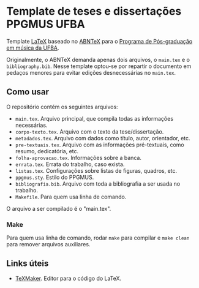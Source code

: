 # Template de teses e dissertações PPGMUS UFBA

Template [LaTeX](https://www.latex-project.org/) baseado no
[ABNTeX](https://www.abntex.net.br/) para o [Programa de Pós-graduação
em música da UFBA](http://ppgmus.ufba.br/).

Originalmente, o ABNTeX demanda apenas dois arquivos, o `main.tex` e o
`bibliography.bib`. Nesse template optou-se por repartir o documento
em pedaços menores para evitar edições desnecessárias no `main.tex`.

## Como usar

O repositório contém os seguintes arquivos:

- `main.tex`. Arquivo principal, que compila todas as informações
  necessárias.
- `corpo-texto.tex`. Arquivo com o texto da tese/dissertação.
- `metadados.tex`. Arquivo com dados como título, autor, orientador,
  etc.
- `pre-textuais.tex`. Arquivo com as informações pré-textuais, como
  resumo, dedicatória, etc.
- `folha-aprovacao.tex`. Informações sobre a banca.
- `errata.tex`. Errata do trabalho, caso exista.
- `listas.tex`. Configurações sobre listas de figuras, quadros, etc.
- `ppgmus.sty`. Estilo do PPGMUS.
- `bibliografia.bib`. Arquivo com toda a bibliografia a ser usada no
  trabalho.
- `Makefile`. Para quem usa linha de comando.

O arquivo a ser compilado é o "main.tex".

### Make

Para quem usa linha de comando, rodar `make` para compilar e `make
clean` para remover arquivos auxiliares.

## Links úteis

- [TeXMaker](https://www.xm1math.net/texmaker/). Editor para o código do LaTeX.

